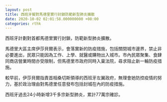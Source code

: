 ```yaml
---
layout: post
title: 西班牙擬對馬德里實行封鎖防範新型肺炎擴散
date: 2020-10-02 02:01:58.000000000 +08:00
categories: rthk
---
```


西班牙計劃對首都馬德里實行封鎖，防範新型肺炎擴散。

馬德里大區主席伊莎貝爾表示，會落實新的防疫措施，包括關閉城市邊界，禁止非必要進出，民眾只能因為工作、上學、就醫或購物出入城市。市內民眾聚集、食肆同商店營業時間亦受限制，但馬德里市政府同時入稟法院，尋求阻止新一輪防疫措施。

較早前，伊莎貝爾指責首相桑切斯領導的西班牙左翼政府，無理會她防控疫情的努力，基於政治理由對馬德里任意發布包括封城在內的防疫措施。

西班牙過去24小時新增3千多宗新型肺炎，累計77萬宗確診。
